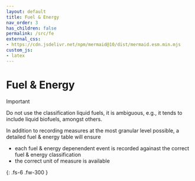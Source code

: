 ```yaml
---
layout: default
title: Fuel & Energy
nav_order: 3
has_children: false
permalink: /src/fe
external_css:
- https://cdn.jsdelivr.net/npm/mermaid@10/dist/mermaid.esm.min.mjs
custom_js:
- latex
---
```


# Fuel & Energy

> [!IMPORTANT]
> Do not use the classification liquid fuels, it is ambiguous, e.g., it tends to include liquid biofuels, amongst others.

In addition to recording measures at the most granular level possible, a detailed fuel & energy table will ensure

* each fuel & energy depenendent event is recorded againast the correct fuel & energy classification
* the correct unit of measure is available 


{: .fs-6 .fw-300 }

<br>
<br>
<br>
<br>
